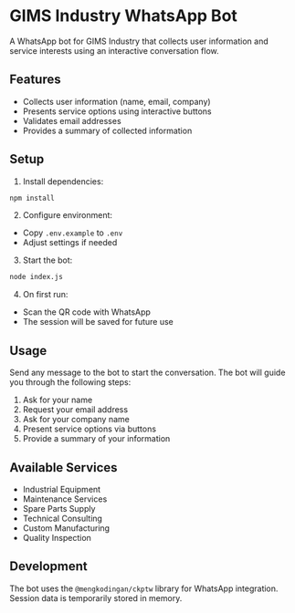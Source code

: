 # GIMS Industry WhatsApp Bot

A WhatsApp bot for GIMS Industry that collects user information and service interests using an interactive conversation flow.

## Features

- Collects user information (name, email, company)
- Presents service options using interactive buttons
- Validates email addresses
- Provides a summary of collected information

## Setup

1. Install dependencies:
```bash
npm install
```

2. Configure environment:
- Copy `.env.example` to `.env`
- Adjust settings if needed

3. Start the bot:
```bash
node index.js
```

4. On first run:
- Scan the QR code with WhatsApp
- The session will be saved for future use

## Usage

Send any message to the bot to start the conversation. The bot will guide you through the following steps:

1. Ask for your name
2. Request your email address
3. Ask for your company name
4. Present service options via buttons
5. Provide a summary of your information

## Available Services

- Industrial Equipment
- Maintenance Services
- Spare Parts Supply
- Technical Consulting
- Custom Manufacturing
- Quality Inspection

## Development

The bot uses the `@mengkodingan/ckptw` library for WhatsApp integration. Session data is temporarily stored in memory. 